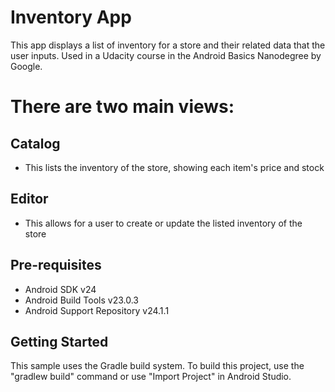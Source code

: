 Inventory App
===================================

This app displays a list of inventory for a store and their related data that the user inputs.
Used in a Udacity course in the Android Basics Nanodegree by Google.

# There are two main views:
## Catalog
* This lists the inventory of the store, showing each item's price and stock

## Editor
* This allows for a user to create or update the listed inventory of the store

Pre-requisites
--------------

- Android SDK v24
- Android Build Tools v23.0.3
- Android Support Repository v24.1.1

Getting Started
---------------

This sample uses the Gradle build system. To build this project, use the
"gradlew build" command or use "Import Project" in Android Studio.